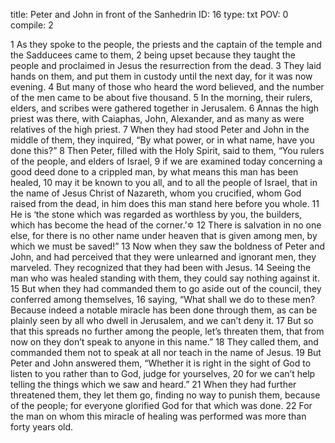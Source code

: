 title:          Peter and John in front of the Sanhedrin
ID:             16
type:           txt
POV:            0
compile:        2


 1 As they spoke to the people, the priests and the captain of the temple and the Sadducees came to them, 2 being upset because they taught the people and proclaimed in Jesus the resurrection from the dead. 3 They laid hands on them, and put them in custody until the next day, for it was now evening. 4 But many of those who heard the word believed, and the number of the men came to be about five thousand.
5 In the morning, their rulers, elders, and scribes were gathered together in Jerusalem. 6 Annas the high priest was there, with Caiaphas, John, Alexander, and as many as were relatives of the high priest. 7 When they had stood Peter and John in the middle of them, they inquired, “By what power, or in what name, have you done this?”
8 Then Peter, filled with the Holy Spirit, said to them, “You rulers of the people, and elders of Israel, 9 if we are examined today concerning a good deed done to a crippled man, by what means this man has been healed, 10 may it be known to you all, and to all the people of Israel, that in the name of Jesus Christ of Nazareth, whom you crucified, whom God raised from the dead, in him does this man stand here before you whole. 11 He is ‘the stone which was regarded as worthless by you, the builders, which has become the head of the corner.’✡ 12 There is salvation in no one else, for there is no other name under heaven that is given among men, by which we must be saved!”
13 Now when they saw the boldness of Peter and John, and had perceived that they were unlearned and ignorant men, they marveled. They recognized that they had been with Jesus. 14 Seeing the man who was healed standing with them, they could say nothing against it. 15 But when they had commanded them to go aside out of the council, they conferred among themselves, 16 saying, “What shall we do to these men? Because indeed a notable miracle has been done through them, as can be plainly seen by all who dwell in Jerusalem, and we can’t deny it. 17 But so that this spreads no further among the people, let’s threaten them, that from now on they don’t speak to anyone in this name.” 18 They called them, and commanded them not to speak at all nor teach in the name of Jesus.
19 But Peter and John answered them, “Whether it is right in the sight of God to listen to you rather than to God, judge for yourselves, 20 for we can’t help telling the things which we saw and heard.”
21 When they had further threatened them, they let them go, finding no way to punish them, because of the people; for everyone glorified God for that which was done. 22 For the man on whom this miracle of healing was performed was more than forty years old. 